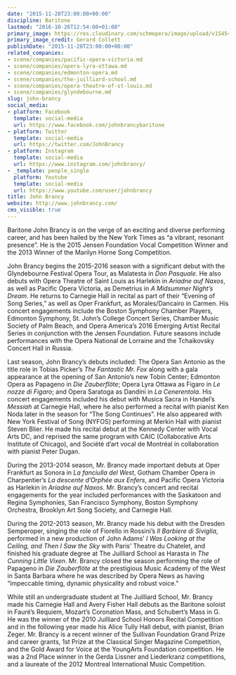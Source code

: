 ```yaml
---
date: "2015-11-28T23:00:00+00:00"
discipline: Baritone
lastmod: "2016-10-26T12:54:00+01:00"
primary_image: https://res.cloudinary.com/schmopera/image/upload/v1545409169/media/webhook-uploads/1448753414774/2015-11-29---John-Brancy.jpg.jpg
primary_image_credit: Gerard Collett
publishDate: "2015-11-28T23:00:00+00:00"
related_companies:
- scene/companies/pacific-opera-victoria.md
- scene/companies/opera-lyra-ottawa.md
- scene/companies/edmonton-opera.md
- scene/companies/the-juilliard-school.md
- scene/companies/opera-theatre-of-st-louis.md
- scene/companies/glyndebourne.md
slug: john-brancy
social_media:
- platform: Facebook
  template: social-media
  url: https://www.facebook.com/johnbrancybaritone
- platform: Twitter
  template: social-media
  url: https://twitter.com/JohnBrancy
- platform: Instagram
  template: social-media
  url: https://www.instagram.com/johnbrancy/
- _template: people_single
  platform: Youtube
  template: social-media
  url: https://www.youtube.com/user/johnbrancy
title: John Brancy
website: http://www.johnbrancy.com/
cms_visible: true
---
```


Baritone John Brancy is on the verge of an exciting and diverse performing career, and has been hailed by the New York Times as “a vibrant, resonant presence”. He is the 2015 Jensen Foundation Vocal Competition Winner and the 2013 Winner of the Marilyn Horne Song Competition. 

John Brancy begins the 2015-2016 season with a significant debut with the Glyndebourne Festival Opera Tour, as Malatesta in *Don Pasquale*. He also debuts with Opera Theatre of Saint Louis as Harlekin in *Ariadne auf Naxos*, as well as Pacific Opera Victoria, as Demetrius in *A Midsummer Night’s Dream*. He returns to Carnegie Hall in recital as part of their “Evening of Song Series,” as well as Oper Frankfurt, as Morales/Dancairo in Carmen. His concert engagements include the Boston Symphony Chamber Players, Edmonton Symphony, St. John’s College Concert Series, Chamber Music Society of Palm Beach, and Opera America’s 2016 Emerging Artist Recital Series in conjunction with the Jensen Foundation. Future seasons include performances with the Opera National de Lorraine and the Tchaikovsky Concert Hall in Russia.

Last season, John Brancy’s debuts included: The Opera San Antonio as the title role in Tobias Picker’s *The Fantastic Mr. Fox* along with a gala appearance at the opening of San Antonio’s new Tobin Center; Edmonton Opera as Papageno in *Die Zauberflöte*; Opera Lyra Ottawa as Figaro in *Le nozze di Figaro*; and Opera Saratoga as Dandini in *La Cenerentola*. His concert engagements included his debut with Musica Sacra in Handel’s *Messiah* at Carnegie Hall, where he also performed a recital with pianist Ken Noda later in the season for “The Song Continues”. He also appeared with New York Festival of Song (NYFOS) performing at Merkin Hall with pianist Steven Blier. He made his recital debut at the Kennedy Center with Vocal Arts DC, and reprised the same program with CAIC (Collaborative Arts Institute of Chicago), and Société d’art vocal de Montréal in collaboration with pianist Peter Dugan.

During the 2013-2014 season, Mr. Brancy made important debuts at Oper Frankfurt as Sonora in *La fanciulla del West*, Gotham Chamber Opera in Charpentier’s *La descente d’Orphée aux Enfers*, and Pacific Opera Victoria as Harlekin in *Ariadne auf Naxos*. Mr. Brancy’s concert and recital engagements for the year included performances with the Saskatoon and Regina Symphonies, San Francisco Symphony, Boston Symphony Orchestra, Brooklyn Art Song Society, and Carnegie Hall.

During the 2012-2013 season, Mr. Brancy made his debut with the Dresden Semperoper, singing the role of Fiorello in Rossini’s *Il Barbiere di Siviglia*, performed in a new production of John Adams’ *I Was Looking at the Ceiling, and Then I Saw the Sky* with Paris’ Theatre du Chatelet, and finished his graduate degree at The Juilliard School as Harasta in *The Cunning Little Vixen*. Mr. Brancy closed the season performing the role of Papageno in *Die Zauberflöte* at the prestigious Music Academy of the West in Santa Barbara where he was described by Opera News as having “impeccable timing, dynamic physicality and robust voice.”

While still an undergraduate student at The Juilliard School, Mr. Brancy made his Carnegie Hall and Avery Fisher Hall debuts as the Baritone soloist in Fauré’s Requiem, Mozart’s Coronation Mass, and Schubert’s Mass in G. He was the winner of the 2010 Juilliard School Honors Recital Competition and in the following year made his Alice Tully Hall debut, with pianist, Brian Zeger.  Mr. Brancy is a recent winner of the Sullivan Foundation Grand Prize and career grants, 1st Prize at the Classical Singer Magazine Competition, and the Gold Award for Voice at the YoungArts Foundation competition. He was a 2nd Place winner in the Gerda Lissner and Liederkranz competitions, and a laureate of the 2012 Montreal International Music Competition.
